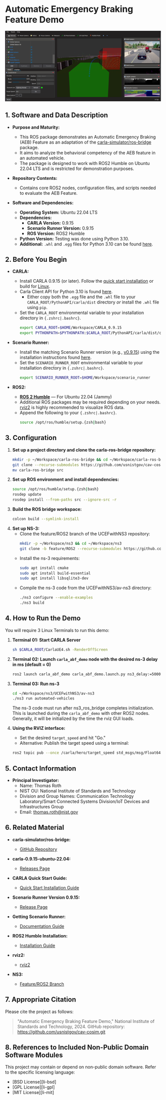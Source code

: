 # Automatic Emergency Braking Feature Demo
![rviz setup](./docs/images/abf_demo.png "ABF Demo")

## 1. Software and Data Description

- **Purpose and Maturity:**
  - This ROS package demonstrates an Automatic Emergency Braking (AEB) Feature as an adaptation of the [carla-simulator/ros-bridge](https://github.com/carla-simulator/ros-bridge) package.
  - It aims to analyze the behavioral competency of the AEB feature in an automated vehicle.
  - The package is designed to work with ROS2 Humble on Ubuntu 22.04 LTS and is restricted for demonstration purposes.

- **Repository Contents:**
  - Contains core ROS2 nodes, configuration files, and scripts needed to evaluate the AEB Feature.

- **Software and Dependencies:**
  - **Operating System:** Ubuntu 22.04 LTS
  - **Dependencies:**
    - **CARLA Version:** 0.9.15
    - **Scenario Runner Version:** 0.9.15
    - **ROS Version:** ROS2 Humble
  - **Python Version:** Testing was done using Python 3.10.
  - **Additional:** `.whl` and `.egg` files for Python 3.10 can be found [here](https://github.com/gezp/carla_ros/releases/).

## 2. Before You Begin
- **CARLA:**
  - Install CARLA 0.9.15 (or later). Follow the [quick start installation](https://carla.readthedocs.io/en/latest/start_quickstart/) or build for [Linux](https://carla.readthedocs.io/en/latest/build_linux/).
  - Carla Client API for Python 3.10 is found [here](https://github.com/gezp/carla_ros/releases/).
    - Either copy both the `.egg` file and the `.whl` file to your `CARLA_ROOT/PythonAPI/carla/dist` directory *or* install the `.whl` file using `pip`.
  - Set the `CARLA_ROOT` environmental variable to your installation directory in `{.zshrc|.bashrc}`.
    ```sh
    export CARLA_ROOT=$HOME/Workspace/CARLA_0.9.15
    export PYTHONPATH=$PYTHONPATH:$CARLA_ROOT/PythonAPI/carla/dist/carla-<carla_version_and_arch>.egg:$CARLA_ROOT/PythonAPI/carla
    ```

- **Scenario Runner:**
  - Install the matching Scenario Runner version (e.g., [v0.9.15](https://github.com/carla-simulator/scenario_runner/releases/tag/v0.9.15)) using the installation instructions found [here](https://carla-scenariorunner.readthedocs.io/en/latest/getting_scenariorunner/).
  - Set the `SCENARIO_RUNNER_ROOT` environmental variable to your installation directory in `{.zshrc|.bashrc}`.
    ```sh
    export SCENARIO_RUNNER_ROOT=$HOME/Workspace/scenario_runner
    ```

- **ROS2:**
  - [__ROS 2 Humble__](https://docs.ros.org/en/humble/Installation.html) — For Ubuntu 22.04 (Jammy)
  - Additional ROS packages may be required depending on your needs. [rviz2](https://github.com/ros2/rviz) is highly recommended to visualize ROS data.
  - Append the following to your `{.zshrc|.bashrc}`.
    ```sh
    source /opt/ros/humble/setup.{zsh|bash}
    ```

## 3. Configuration
1. **Set up a project directory and clone the carla-ros-bridge repository:**
    ```sh
    mkdir -p ~/Workspace/carla-ros-bridge && cd ~/Workspace/carla-ros-bridge
    git clone --recurse-submodules https://github.com/usnistgov/cav-cosim.git
    mv carla-ros-bridge src
    ``` 
2. **Set up ROS environment and install dependencies:**
    ```sh
    source /opt/ros/humble/setup.{zsh|bash}
    rosdep update
    rosdep install --from-paths src --ignore-src -r
    ```
3. **Build the ROS bridge workspace:**
    ```sh
    colcon build --symlink-install
    ```
4. **Set up NS-3:**
    - Clone the feature/ROS2 branch of the UCEFwithNS3 repository:
      ```sh
      mkdir -p ~/Workspace/ns3 && cd ~/Workspace/ns3
      git clone -b feature/ROS2 --recurse-submodules https://github.com/tpr1/UCEFwithNS3.git
      ```
    - Install the ns-3 requirements:
      ```sh
      sudo apt install cmake
      sudo apt install build-essential
      sudo apt install libsqlite3-dev
      ```
    - Compile the ns-3 code from the UCEFwithNS3/av-ns3 directory:
      ```sh
      ./ns3 configure --enable-examples
      ./ns3 build
      ```

## 4. How to Run the Demo
You will require 3 Linux Terminals to run this demo:

1. **Terminal 01: Start CARLA Server**
    ```sh
    sh $CARLA_ROOT/CarlaUE4.sh -RenderOffScreen
    ```
2. **Terminal 02: Launch `carla_abf_demo` node with the desired ns-3 delay in ms (default = 0)**
    ```sh
    ros2 launch carla_abf_demo carla_abf_demo.launch.py ns3_delay:=5000
    ```
3. **Terminal 03: Run ns-3**
    ```sh
    cd ~/Workspace/ns3/UCEFwithNS3/av-ns3
    ./ns3 run automated-vehicles
    ```
    The ns-3 code must run after ns3_ros_bridge completes initialization. This is launched during the `carla_abf_demo` with other ROS2 nodes. Generally, it will be initialized by the time the rviz GUI loads.

4. **Using the RVIZ interface:**
    - Set the desired `target_speed` and hit "Go."
    - Alternative: Publish the target speed using a terminal:
    ```sh
    ros2 topic pub --once /carla/hero/target_speed std_msgs/msg/Float64 "{data: 21.0}"
    ```

## 5. Contact Information

- **Principal Investigator:** 
  - Name: Thomas Roth
  - NIST OU: National Institute of Standards and Technology
  - Division and Group Names: Communication Technology Laboratory/Smart Connected Systems Division/IoT Devices and Infrastructures Group
  - Email: thomas.roth@nist.gov

## 6. Related Material

- **carla-simulator/ros-bridge:**  
  - [GitHub Repository](https://github.com/carla-simulator/ros-bridge)

- **carla-0.9.15-ubuntu-22.04:**  
  - [Releases Page](https://github.com/gezp/carla_ros/releases/)

- **CARLA Quick Start Guide:**  
  - [Quick Start Installation Guide](https://carla.readthedocs.io/en/latest/start_quickstart/)

- **Scenario Runner Version 0.9.15:**  
  - [Release Page](https://github.com/carla-simulator/scenario_runner/releases/tag/v0.9.15)

- **Getting Scenario Runner:**  
  - [Documentation Guide](https://carla-scenariorunner.readthedocs.io/en/latest/getting_scenariorunner/)

- **ROS2 Humble Installation:**  
  - [Installation Guide](https://docs.ros.org/en/humble/Installation.html)

- **rviz2:**  
  - [rviz2](https://github.com/ros2/rviz)

- **NS3:**
  - [Feature/ROS2 Branch](https://github.com/tpr1/UCEFwithNS3/tree/feature/ROS2)


## 7. Appropriate Citation

Please cite the project as follows:
> "Automatic Emergency Braking Feature Demo," National Institute of Standards and Technology, 2024. GitHub repository: https://github.com/usnistgov/cav-cosim.git

## 8. References to Included Non-Public Domain Software Modules

This project may contain or depend on non-public domain software. Refer to the specific licensing language:
- [BSD License][li-bsd]
- [GPL License][li-gpl]
- [MIT License][li-mit]
